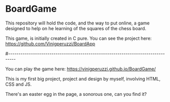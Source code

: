 # BoardGame
This repository will hold the code, and the way to put online, a game designed to help on he learning of the squares of the chess board.

This game, is initially created in C pure. You can see the project here: https://github.com/Vinigperuzzi/BoardApp

#---------------------------------------------------------------------------------

You can play the game here: https://vinigperuzzi.github.io/BoardGame/

This is my first big project, project and design by myself, involving HTML, CSS and JS.

There's an easter egg in the page, a sonorous one, can you find it?